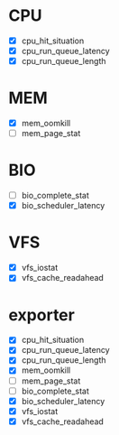 # CPU
- [x] cpu_hit_situation
- [x] cpu_run_queue_latency
- [x] cpu_run_queue_length

# MEM
- [x] mem_oomkill
- [ ] mem_page_stat

# BIO
- [ ] bio_complete_stat
- [x] bio_scheduler_latency

# VFS
- [x] vfs_iostat
- [x] vfs_cache_readahead

# exporter
- [x] cpu_hit_situation
- [x] cpu_run_queue_latency
- [x] cpu_run_queue_length
- [x] mem_oomkill
- [ ] mem_page_stat
- [ ] bio_complete_stat
- [x] bio_scheduler_latency
- [x] vfs_iostat
- [x] vfs_cache_readahead